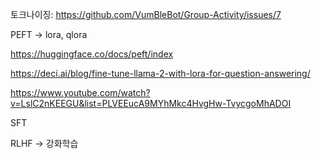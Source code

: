토크나이징: https://github.com/VumBleBot/Group-Activity/issues/7





PEFT -> lora, qlora

https://huggingface.co/docs/peft/index

https://deci.ai/blog/fine-tune-llama-2-with-lora-for-question-answering/

https://www.youtube.com/watch?v=LslC2nKEEGU&list=PLVEEucA9MYhMkc4HvgHw-TvycgoMhADOI



SFT

RLHF -> 강화학습

